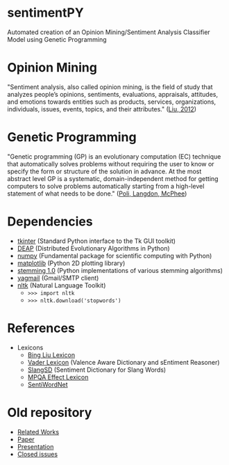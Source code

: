 # sentimentPY
Automated creation of an Opinion Mining/Sentiment Analysis Classifier Model using Genetic Programming

# Opinion Mining

"Sentiment analysis, also called opinion mining, is the field of study that analyzes people’s opinions, sentiments, evaluations, appraisals, attitudes, and emotions towards entities such as products, services, organizations, individuals, issues, events, topics, and their attributes." ([Liu, 2012](https://www.cs.uic.edu/~liub/FBS/SentimentAnalysis-and-OpinionMining.pdf))

# Genetic Programming

"Genetic programming (GP) is an evolutionary computation (EC) technique that automatically solves problems without requiring the user to know or specify the form or structure of the solution in advance. At the most abstract level GP is a systematic, domain-independent method for getting computers to solve problems automatically starting from a high-level statement of what needs to be done." ([Poli, Langdon, McPhee](http://www.gp-field-guide.org.uk/))

# Dependencies
* [tkinter](https://docs.python.org/3/library/tkinter.html) (Standard Python interface to the Tk GUI toolkit)
* [DEAP](https://github.com/DEAP/deap) (Distributed Evolutionary Algorithms in Python)
* [numpy](http://www.numpy.org/) (Fundamental package for scientific computing with Python)
* [matplotlib](https://github.com/matplotlib/matplotlib) (Python 2D plotting library)
* [stemming 1.0](https://pypi.python.org/pypi/stemming/1.0) (Python implementations of various stemming algorithms)
* [yagmail](https://github.com/kootenpv/yagmail) (Gmail/SMTP client)
* [nltk](https://github.com/nltk/nltk) (Natural Language Toolkit)
  * ``` >>> import nltk ```
  * ``` >>> nltk.download('stopwords') ```

# References
* Lexicons
  * [Bing Liu Lexicon](https://www.cs.uic.edu/~liub/FBS/sentiment-analysis.html#lexicon)
  * [Vader Lexicon](https://github.com/cjhutto/vaderSentiment) (Valence Aware Dictionary and sEntiment Reasoner)
  * [SlangSD](http://slangsd.com/) (Sentiment Dictionary for Slang Words)
  * [MPQA Effect Lexicon](http://mpqa.cs.pitt.edu/lexicons/effect_lexicon/)
  * [SentiWordNet](http://sentiwordnet.isti.cnr.it/)

# Old repository
* [Related Works](https://airtonbjunior.github.io/mestrado/sentiment-analysis/presentation/related-works.pdf)
* [Paper](https://airtonbjunior.github.io/mestrado/computational-intelligence/final-project/article/main.pdf)
* [Presentation](https://airtonbjunior.github.io/mestrado/sentiment-analysis/presentation/project-presentation.pdf)
* [Closed issues](https://github.com/airtonbjunior/mestrado/issues?q=is%3Aissue+is%3Aclosed)

